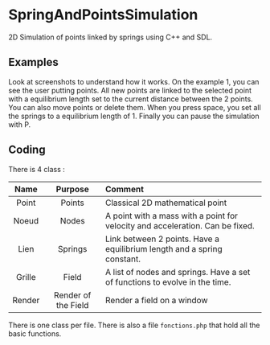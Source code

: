 # SpringAndPointsSimulation
2D Simulation of points linked by springs using C++ and SDL.

## Examples
Look at screenshots to understand how it works.
On the example 1, you can see the user putting points.
All new points are linked to the selected point with a equilibrium length set to the current distance between the 2 points.
You can also move points or delete them.
When you press space, you set all the springs to a equilibrium length of 1.
Finally you can pause the simulation with P.

## Coding
There is 4 class :

Name | Purpose | Comment
:--: | :--: | :--
Point | Points | Classical 2D mathematical point
Noeud | Nodes | A point with a mass with a point for velocity and acceleration. Can be fixed.
Lien | Springs | Link between 2 points. Have a equilibrium length and a spring constant.
Grille | Field | A list of nodes and springs. Have a set of functions to evolve in the time.
Render | Render of the Field | Render a field on a window

There is one class per file. There is also a file `fonctions.php` that hold all the basic functions.
